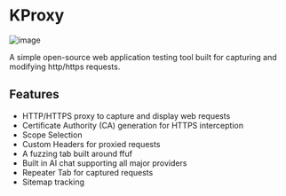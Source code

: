 # KProxy
![image](https://github.com/user-attachments/assets/022d9a59-1636-48ef-bc3e-a7596a8ddde8)

A simple open-source web application testing tool built for capturing and modifying http/https requests.

## Features

- HTTP/HTTPS proxy to capture and display web requests
- Certificate Authority (CA) generation for HTTPS interception
- Scope Selection
- Custom Headers for proxied requests
- A fuzzing tab built around ffuf
- Built in AI chat supporting all major providers
- Repeater Tab for captured requests
- Sitemap tracking
